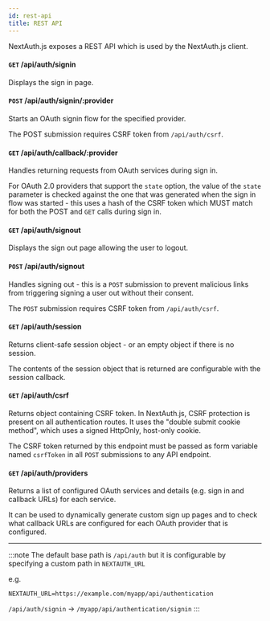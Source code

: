 ```yaml
---
id: rest-api
title: REST API
---
```


NextAuth.js exposes a REST API which is used by the NextAuth.js client.

#### `GET` /api/auth/signin

Displays the sign in page.

#### `POST` /api/auth/signin/:provider

Starts an OAuth signin flow for the specified provider.

The POST submission requires CSRF token from `/api/auth/csrf`.

#### `GET` /api/auth/callback/:provider

Handles returning requests from OAuth services during sign in.

For OAuth 2.0 providers that support the `state` option, the value of the `state` parameter is checked against the one that was generated when the sign in flow was started - this uses a hash of the CSRF token which MUST match for both the POST and `GET` calls during sign in.

#### `GET` /api/auth/signout

Displays the sign out page allowing the user to logout.

#### `POST` /api/auth/signout

Handles signing out - this is a `POST` submission to prevent malicious links from triggering signing a user out without their consent.

The `POST` submission requires CSRF token from `/api/auth/csrf`.

#### `GET` /api/auth/session

Returns client-safe session object - or an empty object if there is no session.

The contents of the session object that is returned are configurable with the session callback.

#### `GET` /api/auth/csrf

Returns object containing CSRF token. In NextAuth.js, CSRF protection is present on all authentication routes. It uses the "double submit cookie method", which uses a signed HttpOnly, host-only cookie.

The CSRF token returned by this endpoint must be passed as form variable named `csrfToken` in all `POST` submissions to any API endpoint.

#### `GET` /api/auth/providers

Returns a list of configured OAuth services and details (e.g. sign in and callback URLs) for each service.

It can be used to dynamically generate custom sign up pages and to check what callback URLs are configured for each OAuth provider that is configured.

---

:::note
The default base path is `/api/auth` but it is configurable by specifying a custom path in `NEXTAUTH_URL`

e.g.

`NEXTAUTH_URL=https://example.com/myapp/api/authentication`

`/api/auth/signin` -> `/myapp/api/authentication/signin`
:::
